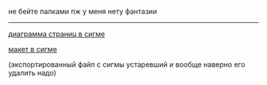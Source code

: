 не бейте палками пж у меня нету фантазии

---

[диаграмма страниц в сигме](https://www.figma.com/board/A5vhcW8lajV01x20OzGa3Q/Page_Diagram?node-id=0-1&t=5OzvsHAvvwp8DyP0-1)

[макет в сигме](https://www.figma.com/design/M36Vrm0VDgkf1c2MtAhbhO/%D0%9C%D0%B0%D0%BA%D0%B5%D1%82-UI?node-id=0-1&t=Vt8sFgV1A2Eci9oc-1)

(экспортированный файл с сигмы устаревший и вообще наверно его удалить надо)
